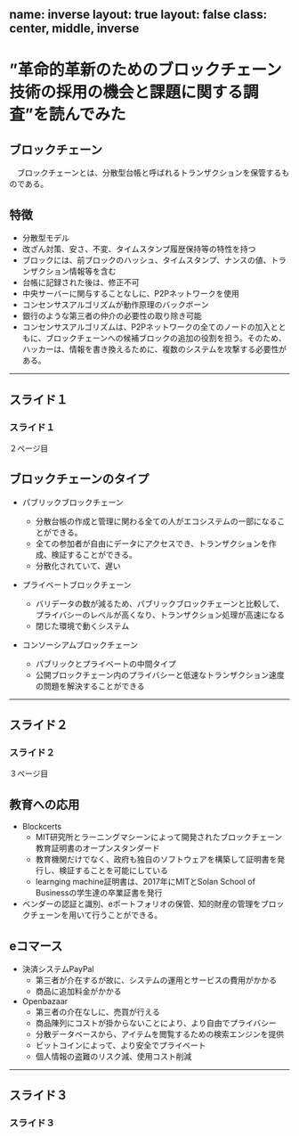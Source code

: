 name: inverse
layout: true
layout: false
class: center, middle, inverse
---
# ”革命的革新のためのブロックチェーン技術の採用の機会と課題に関する調査”を読んでみた

## ブロックチェーン

　ブロックチェーンとは、分散型台帳と呼ばれるトランザクションを保管するものである。
 
## 特徴

- 分散型モデル
- 改ざん対策、安さ、不変、タイムスタンプ履歴保持等の特性を持つ
- ブロックには、前ブロックのハッシュ、タイムスタンプ、ナンスの値、トランザクション情報等を含む
- 台帳に記録された後は、修正不可
- 中央サーバーに関与することなしに、P2Pネットワークを使用
- コンセンサスアルゴリズムが動作原理のバックボーン
- 銀行のような第三者の仲介の必要性の取り除き可能
- コンセンサスアルゴリズムは、P2Pネットワークの全てのノードの加入とともに、ブロックチェーンへの候補ブロックの追加の役割を担う。そのため、ハッカーは、情報を書き換えるために、複数のシステムを攻撃する必要性がある。
---

## スライド１
### スライド１
２ページ目

## ブロックチェーンのタイプ

- パブリックブロックチェーン
   - 分散台帳の作成と管理に関わる全ての人がエコシステムの一部になることができる。
   - 全ての参加者が自由にデータにアクセスでき、トランザクションを作成、検証することができる。
   - 分散化されていて、遅い
- プライベートブロックチェーン 
  - バリデータの数が減るため、パブリックブロックチェーンと比較して、プライバシーのレベルが高くなり、トランザクション処理が高速になる
  - 閉じた環境で動くシステム

- コンソーシアムブロックチェーン 
   - パブリックとプライベートの中間タイプ
   - 公開ブロックチェーン内のプライバシーと低速なトランザクション速度の問題を解決することができる
---
## スライド２
### スライド２
３ページ目
## 教育への応用

- Blockcerts
  - MIT研究所とラーニングマシーンによって開発されたブロックチェーン教育証明書のオープンスタンダード
  - 教育機関だけでなく、政府も独自のソフトウェアを構築して証明書を発行し、検証することを可能にしている
  - learnging machine証明書は、2017年にMITとSolan School of Businessの学生達の卒業証書を発行
- ベンダーの認証と識別、eポートフォリオの保管、知的財産の管理をブロックチェーンを用いて行うことができる。

## eコマース

- 決済システムPayPal
  - 第三者が介在するが故に、システムの運用とサービスの費用がかかる
  - 商品に追加料金がかかる
- Openbazaar
  - 第三者の介在なしに、売買が行える
  - 商品陳列にコストが掛からないことにより、より自由でプライバシー
  - 分散データベースから、アイテムを閲覧するための検索エンジンを提供
  - ビットコインによって、より安全でプライベート
  - 個人情報の盗難のリスク減、使用コスト削減

---
## スライド３
### スライド３
